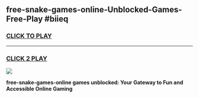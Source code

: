 
## free-snake-games-online-Unblocked-Games-Free-Play #biieq
<h3>
<a href="https://us.freeplayer.one?title=free-snake-games-online&ref=9M">CLICK TO PLAY</a></h3>
<hr>

<h3>
<a href="https://us.freeplayer.one?title=free-snake-games-online&ref=9M">CLICK 2 PLAY</a>
  
</h3>

<a href="https://us.freeplayer.one?title=free-snake-games-online&ref=9M"><img src="https://clearcache.store/games.png"></a>


**free-snake-games-online games unblocked: Your Gateway to Fun and Accessible Online Gaming**
